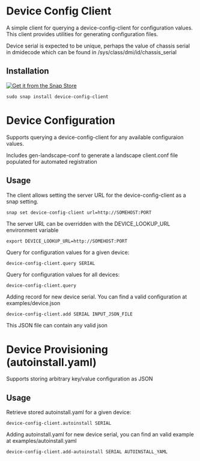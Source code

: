 # Device Config Client

A simple client for querying a device-config-client for configuration
values. This client provides utilities for generating configuration
files.

Device serial is expected to be unique, perhaps the value of chassis serial 
in dmidecode which can be found in /sys/class/dmi/id/chassis_serial

## Installation

[![Get it from the Snap Store](https://snapcraft.io/en/dark/install.svg)](https://snapcraft.io/device-config-client)

```
sudo snap install device-config-client
```

# Device Configuration
Supports querying a device-config-client for any available configuraion
values.

Includes gen-landscape-conf to generate a landscape client.conf file populated
for automated registration

## Usage

The client allows setting the server URL for the device-config-client as a
snap setting.

```
snap set device-config-client url=http://SOMEHOST:PORT
```

The server URL can be overridden with the DEVICE_LOOKUP_URL environment variable

```
export DEVICE_LOOKUP_URL=http://SOMEHOST:PORT
```

Query for configuration values for a given device:
```
device-config-client.query SERIAL
```

Query for configuration values for all devices:
```
device-config-client.query
```

Adding record for new device serial. You can find a valid configuration at examples/device.json
```
device-config-client.add SERIAL INPUT_JSON_FILE
```
This JSON file can contain any valid json

# Device Provisioning (autoinstall.yaml)
Supports storing arbitrary key/value configuration as JSON

## Usage

Retrieve stored autoinstall.yaml for a given device:
```
device-config-client.autoinstall SERIAL
```

Adding autoinstall.yaml for new device serial, you can find an valid example at examples/autoinstall.yaml
```
device-config-client.add-autoinstall SERIAL AUTOINSTALL_YAML
```
